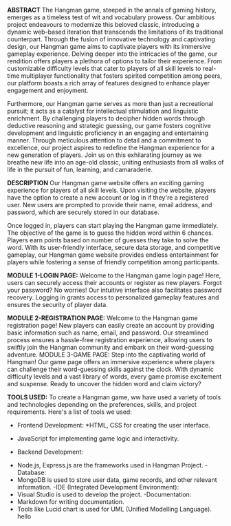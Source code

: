 
**ABSTRACT**
The Hangman game, steeped in the annals of gaming history,
emerges as a timeless test of wit and vocabulary prowess. Our
ambitious project endeavours to modernize this beloved classic,
introducing a dynamic web-based iteration that transcends the
limitations of its traditional counterpart. Through the fusion of
innovative technology and captivating design, our Hangman game
aims to captivate players with its immersive gameplay experience.
Delving deeper into the intricacies of the game, our rendition offers
players a plethora of options to tailor their experience. From
customizable difficulty levels that cater to players of all skill levels to
real-time multiplayer functionality that fosters spirited competition
among peers, our platform boasts a rich array of features designed to
enhance player engagement and enjoyment.

Furthermore, our Hangman game serves as more than just a
recreational pursuit; it acts as a catalyst for intellectual stimulation
and linguistic enrichment. By challenging players to decipher hidden
words through deductive reasoning and strategic guessing, our game
fosters cognitive development and linguistic proficiency in an
engaging and entertaining manner.
Through meticulous attention to detail and a commitment to
excellence, our project aspires to redefine the Hangman experience
for a new generation of players. Join us on this exhilarating journey
as we breathe new life into an age-old classic, uniting enthusiasts
from all walks of life in the pursuit of fun, learning, and camaraderie.


**DESCRIPTION**
Our Hangman game website offers an exciting gaming experience for players of
all skill levels. Upon visiting the website, players have the option to create a
new account or log in if they're a registered user. New users are prompted to
provide their name, email address, and password, which are securely stored in
our database.

Once logged in, players can start playing the Hangman game immediately. The
objective of the game is to guess the hidden word within 6 chances. Players
earn points based on number of guesses they take to solve the word.
With its user-friendly interface, secure data storage, and competitive gameplay,
our Hangman game website provides endless entertainment for players while
fostering a sense of friendly competition among participants.

**MODULE 1-LOGIN PAGE:**
Welcome to the Hangman game login page! Here, users can securely access
their accounts or register as new players. Forgot your password? No worries!
Our intuitive interface also facilitates password recovery. Logging in grants
access to personalized gameplay features and ensures the security of player
data.

**MODULE 2-REGISTRATION PAGE:**
Welcome to the Hangman game registration page! New players can easily
create an account by providing basic information such as name, email, and
password. Our streamlined process ensures a hassle-free registration
experience, allowing users to swiftly join the Hangman community and embark
on their word-guessing adventure.
MODULE 3-GAME PAGE:
Step into the captivating world of Hangman! Our game page offers an
immersive experience where players can challenge their word-guessing skills
against the clock. With dynamic difficulty levels and a vast library of words,
every game promise excitement and suspense. Ready to uncover the hidden
word and claim victory?

**TOOLS USED:**
To create a Hangman game, ww have used a variety of tools and
technologies depending on the preferences, skills, and project
requirements. Here's a list of tools we used:
 - Frontend Development:
 *HTML, CSS for creating the user interface.
 * JavaScript for implementing game logic and interactivity.
 - Backend Development:
 * Node.js, Express.js are the frameworks used in Hangman Project.
 -Database:
 * MongoDB is used to store user data, game records, and other
relevant information.
 -IDE (Integrated Development Environment):
 * Visual Studio is used to develop the project.
 -Documentation:
 * Markdown for writing documentation.
 * Tools like Lucid chart is used for UML (Unified Modelling
Language).
hello
